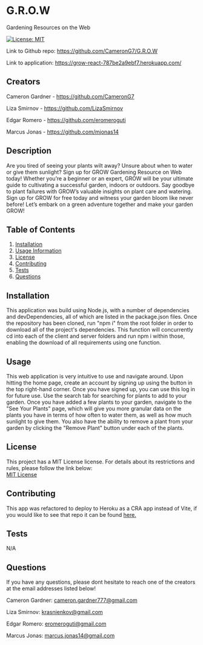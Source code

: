 # G.R.O.W
Gardening Resources on the Web

  [![License: MIT](https://img.shields.io/badge/License-MIT-yellow.svg)](https://opensource.org/licenses/MIT)

  Link to Github repo: https://github.com/CameronG7/G.R.O.W
  
  Link to application: https://grow-react-787be2a9ebf7.herokuapp.com/

  ## Creators
  Cameron Gardner - https://github.com/CameronG7
  
  Liza Smirnov - https://github.com/LizaSmirnov
  
  Edgar Romero - https://github.com/eromeroguti
  
  Marcus Jonas - https://github.com/mjonas14

  ## Description
  Are you tired of seeing your plants wilt away? Unsure about when to water or give them sunlight? Sign up for GROW Gardening Resource on Web today! Whether you’re a beginner or an expert, GROW will be your ultimate guide to cultivating a successful garden, indoors or outdoors. Say goodbye to plant failures with GROW’s valuable insights on plant care and watering. Sign up for GROW for free today and witness your garden bloom like never before! Let’s embark on a green adventure together and make your garden GROW!
  
  ## Table of Contents
  1. [Installation](#installation)
  2. [Usage Information](#usage)
  3. [License](#license)
  4. [Contributing](#contributing)
  5. [Tests](#tests)
  6. [Questions](#questions)

  ## Installation
  This application was build using Node.js, with a number of dependencies and devDependencies, all of which are listed in the package.json files. Once the repository has been cloned, run "npm i" from the root folder in order to download all of the project's dependencies. This function will concurrently cd into each of the client and server folders and run npm i within those, enabling the download of all requirements using one function.

  ## Usage
  This web application is very intuitive to use and navigate around. Upon hitting the home page, create an account by signing up using the button in the top right-hand corner. Once you have signed up, you can use this log in for future use. Use the search tab for searching for plants to add to your garden. Once you have added a few plants to your garden, navigate to the "See Your Plants" page, which will give you more granular data on the plants you have in terms of how often to water them, as well as how much sunlight to give them. You also have the ability to remove a plant from your garden by clicking the "Remove Plant" button under each of the plants.

  ## License
  This project has a MIT License license. For details about its restrictions and rules, please follow the link below:  
    [MIT License](https://opensource.org/licenses/MIT)  
    

  ## Contributing

  This app was refactored to deploy to Heroku as a CRA app instead of Vite, if you would like to see that repo it can be found [here.](https://github.com/CameronG7/G.R.O.W_refactor)

  ## Tests
  N/A

  ## Questions
  If you have any questions, please dont hesitate to reach one of the creators at the email addresses listed below! 

  Cameron Gardner: cameron.gardner777@gmail.com
  
  Liza Smirnov: krasnienkov@gmail.com
  
  Edgar Romero: eromeroguti@gmail.com
  
  Marcus Jonas: marcus.jonas14@gmail.com

